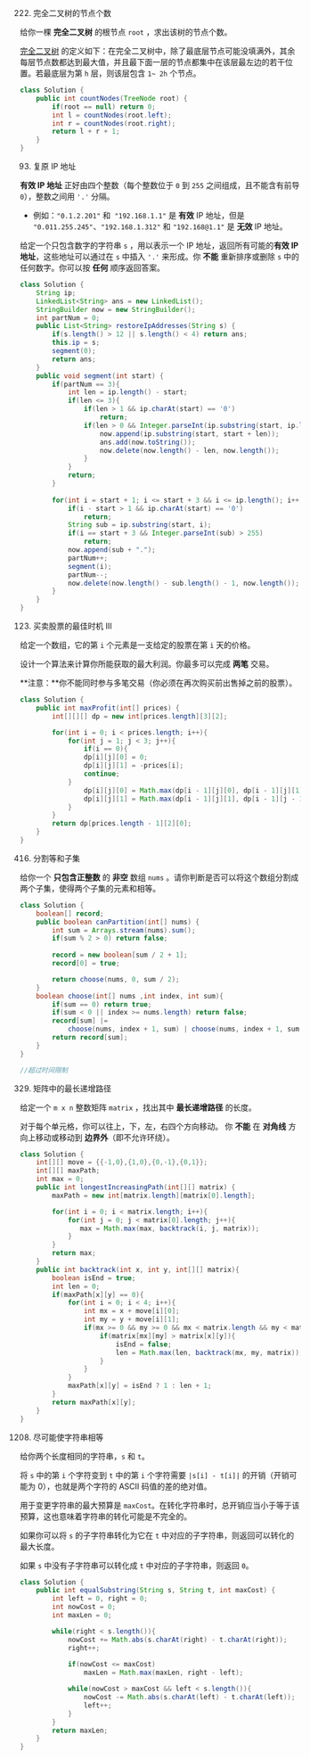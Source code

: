 222. 完全二叉树的节点个数

给你一棵 **完全二叉树** 的根节点 `root` ，求出该树的节点个数。

[完全二叉树](https://baike.baidu.com/item/完全二叉树/7773232?fr=aladdin) 的定义如下：在完全二叉树中，除了最底层节点可能没填满外，其余每层节点数都达到最大值，并且最下面一层的节点都集中在该层最左边的若干位置。若最底层为第 `h` 层，则该层包含 `1~ 2h` 个节点。

```java
class Solution {
    public int countNodes(TreeNode root) {
        if(root == null) return 0;
        int l = countNodes(root.left);
        int r = countNodes(root.right);
        return l + r + 1;
    }
}
```

93. 复原 IP 地址

**有效 IP 地址** 正好由四个整数（每个整数位于 `0` 到 `255` 之间组成，且不能含有前导 `0`），整数之间用 `'.'` 分隔。

- 例如：`"0.1.2.201"` 和` "192.168.1.1"` 是 **有效** IP 地址，但是 `"0.011.255.245"`、`"192.168.1.312"` 和 `"192.168@1.1"` 是 **无效** IP 地址。

给定一个只包含数字的字符串 `s` ，用以表示一个 IP 地址，返回所有可能的**有效 IP 地址**，这些地址可以通过在 `s` 中插入 `'.'` 来形成。你 **不能** 重新排序或删除 `s` 中的任何数字。你可以按 **任何** 顺序返回答案。

```java
class Solution {
    String ip;
    LinkedList<String> ans = new LinkedList();
    StringBuilder now = new StringBuilder();
    int partNum = 0;
    public List<String> restoreIpAddresses(String s) {
        if(s.length() > 12 || s.length() < 4) return ans;
        this.ip = s;
        segment(0);
        return ans;
    }
    public void segment(int start) {
        if(partNum == 3){
            int len = ip.length() - start;
            if(len <= 3){
                if(len > 1 && ip.charAt(start) == '0')
                    return;
                if(len > 0 && Integer.parseInt(ip.substring(start, ip.length())) <= 255){
                    now.append(ip.substring(start, start + len));
                    ans.add(now.toString());
                    now.delete(now.length() - len, now.length());
                }
            }
            return;
        }
            
        for(int i = start + 1; i <= start + 3 && i <= ip.length(); i++){
            if(i - start > 1 && ip.charAt(start) == '0')
                return;
            String sub = ip.substring(start, i);
            if(i == start + 3 && Integer.parseInt(sub) > 255)
                return;
            now.append(sub + ".");
            partNum++;
            segment(i);
            partNum--;
            now.delete(now.length() - sub.length() - 1, now.length());
        }
    }
}
```

123. 买卖股票的最佳时机 III

给定一个数组，它的第 `i` 个元素是一支给定的股票在第 `i` 天的价格。

设计一个算法来计算你所能获取的最大利润。你最多可以完成 **两笔** 交易。

**注意：**你不能同时参与多笔交易（你必须在再次购买前出售掉之前的股票）。

```java
class Solution {
    public int maxProfit(int[] prices) {
        int[][][] dp = new int[prices.length][3][2];

        for(int i = 0; i < prices.length; i++){
            for(int j = 1; j < 3; j++){
                if(i == 0){
                dp[i][j][0] = 0;
                dp[i][j][1] = -prices[i];
                continue;
            }
                dp[i][j][0] = Math.max(dp[i - 1][j][0], dp[i - 1][j][1] + prices[i]);
                dp[i][j][1] = Math.max(dp[i - 1][j][1], dp[i - 1][j - 1][0] - prices[i]);
            }
        }
        return dp[prices.length - 1][2][0];
    }
}
```

416. 分割等和子集

给你一个 **只包含正整数** 的 **非空** 数组 `nums` 。请你判断是否可以将这个数组分割成两个子集，使得两个子集的元素和相等。

```java
class Solution {
    boolean[] record;
    public boolean canPartition(int[] nums) {
        int sum = Arrays.stream(nums).sum();
        if(sum % 2 > 0) return false;
        
        record = new boolean[sum / 2 + 1];
        record[0] = true;

        return choose(nums, 0, sum / 2);
    }
    boolean choose(int[] nums ,int index, int sum){
        if(sum == 0) return true;
        if(sum < 0 || index >= nums.length) return false;
        record[sum] |= 
            choose(nums, index + 1, sum) | choose(nums, index + 1, sum - nums[index]);
        return record[sum];
    }
}

//超过时间限制
```

329. 矩阵中的最长递增路径

给定一个 `m x n` 整数矩阵 `matrix` ，找出其中 **最长递增路径** 的长度。

对于每个单元格，你可以往上，下，左，右四个方向移动。 你 **不能** 在 **对角线** 方向上移动或移动到 **边界外**（即不允许环绕）。

```java
class Solution {
    int[][] move = {{-1,0},{1,0},{0,-1},{0,1}};
    int[][] maxPath;
    int max = 0;
    public int longestIncreasingPath(int[][] matrix) {
        maxPath = new int[matrix.length][matrix[0].length];

        for(int i = 0; i < matrix.length; i++){
            for(int j = 0; j < matrix[0].length; j++){
               max = Math.max(max, backtrack(i, j, matrix));
            }
        }
        return max;
    }
    public int backtrack(int x, int y, int[][] matrix){
        boolean isEnd = true;
        int len = 0;
        if(maxPath[x][y] == 0){
            for(int i = 0; i < 4; i++){
                int mx = x + move[i][0];
                int my = y + move[i][1];
                if(mx >= 0 && my >= 0 && mx < matrix.length && my < matrix[0].length){
                    if(matrix[mx][my] > matrix[x][y]){
                        isEnd = false;
                        len = Math.max(len, backtrack(mx, my, matrix));
                    }
                }
            }
            maxPath[x][y] = isEnd ? 1 : len + 1;
        }
        return maxPath[x][y];
    }
}
```

1208. 尽可能使字符串相等

给你两个长度相同的字符串，`s` 和 `t`。

将 `s` 中的第 `i` 个字符变到 `t` 中的第 `i` 个字符需要 `|s[i] - t[i]|` 的开销（开销可能为 0），也就是两个字符的 ASCII 码值的差的绝对值。

用于变更字符串的最大预算是 `maxCost`。在转化字符串时，总开销应当小于等于该预算，这也意味着字符串的转化可能是不完全的。

如果你可以将 `s` 的子字符串转化为它在 `t` 中对应的子字符串，则返回可以转化的最大长度。

如果 `s` 中没有子字符串可以转化成 `t` 中对应的子字符串，则返回 `0`。

```java
class Solution {
    public int equalSubstring(String s, String t, int maxCost) {
        int left = 0, right = 0;
        int nowCost = 0;
        int maxLen = 0;

        while(right < s.length()){
            nowCost += Math.abs(s.charAt(right) - t.charAt(right));
            right++;
            
            if(nowCost <= maxCost)
                maxLen = Math.max(maxLen, right - left);

            while(nowCost > maxCost && left < s.length()){
                nowCost -= Math.abs(s.charAt(left) - t.charAt(left));
                left++;
            }
        }
        return maxLen;
    }
}
```

